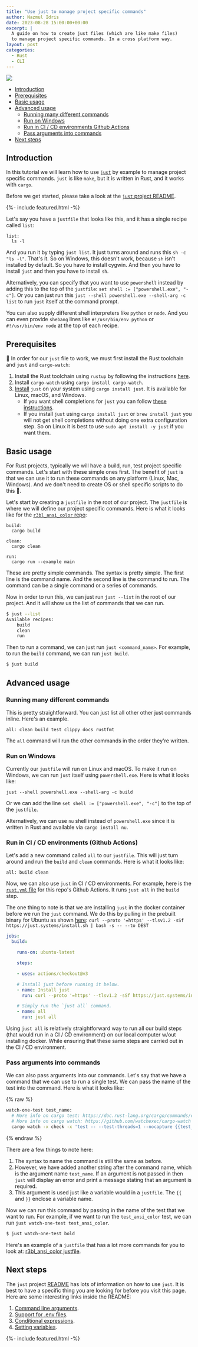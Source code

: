 ```yaml
---
title: "Use just to manage project specific commands"
author: Nazmul Idris
date: 2023-08-28 15:00:00+00:00
excerpt: |
  A guide on how to create just files (which are like make files)
  to manage project specific commands. In a cross platform way.
layout: post
categories:
  - Rust
  - CLI
---
```


<img class="post-hero-image" src="{{ 'assets/justfile.svg' | relative_url }}"/>

<!-- TOC -->

- [Introduction](#introduction)
- [Prerequisites](#prerequisites)
- [Basic usage](#basic-usage)
- [Advanced usage](#advanced-usage)
  - [Running many different commands](#running-many-different-commands)
  - [Run on Windows](#run-on-windows)
  - [Run in CI / CD environments Github Actions](#run-in-ci--cd-environments-github-actions)
  - [Pass arguments into commands](#pass-arguments-into-commands)
- [Next steps](#next-steps)

<!-- /TOC -->

## Introduction
<a id="markdown-introduction" name="introduction"></a>


In this tutorial we will learn how to use [`just`](https://github.com/casey/just) by example to
manage project specific commands. `just` is like `make`, but it is written in Rust, and it works
with `cargo`.

Before we get started, please take a look at the
[`just` project README](https://github.com/casey/just).

{%- include featured.html -%}

Let's say you have a `justfile` that looks like this, and it has a single recipe called
`list`:

```
list:
  ls -l
```

And you run it by typing `just list`. It just turns around and runs this `sh -c "ls -l"`.
That's it. So on Windows, this doesn't work, because `sh` isn't installed by default. So
you have to install cygwin. And then you have to install `just` and then you have to
install `sh`.

Alternatively, you can specify that you want to use `powershell` instead by
adding this to the top of the `justfile`: `set shell := ["powershell.exe", "-c"]`. Or you
can just run this `just --shell powershell.exe --shell-arg -c list` to run `just` itself
at the command prompt.

You can also supply different shell interpreters like `python` or `node`. And you can even
provide `shebang` lines like `#!/usr/bin/env python` or `#!/usr/bin/env node` at the top
of each recipe.

## Prerequisites
<a id="markdown-prerequisites" name="prerequisites"></a>


🌠 In order for our `just` file to work, we must first install the Rust toolchain and `just` and
`cargo-watch`:

1. Install the Rust toolchain using `rustup` by following the instructions
   [here](https://rustup.rs/).
1. Install `cargo-watch` using `cargo install cargo-watch`.
1. [Install](https://just.systems/man/en/chapter_4.html) `just` on your system using
   `cargo install just`. It is available for Linux, macOS, and Windows.
   - If you want shell completions for `just` you can follow
     [these instructions](https://github.com/casey/just#shell-completion-scripts).
   - If you install `just` using `cargo install just` or `brew install just` you will not get shell
     completions without doing one extra configuration step. So on Linux it is best to use
     `sudo apt install -y just` if you want them.

## Basic usage
<a id="markdown-basic-usage" name="basic-usage"></a>

For Rust projects, typically we will have a build, run, test project specific commands. Let's start
with these simple ones first. The benefit of `just` is that we can use it to run these commands on
any platform (Linux, Mac, Windows). And we don't need to create OS or shell specific scripts to do
this 🎉.

Let's start by creating a `justfile` in the root of our project. The `justfile` is where we will
define our project specific commands. Here is what it looks like for the
[`r3bl_ansi_color` repo](https://github.com/r3bl-org/r3bl-open-core/blob/main/ansi_color/justfile):

```text
build:
  cargo build

clean:
  cargo clean

run:
  cargo run --example main
```

These are pretty simple commands. The syntax is pretty simple. The first line is the command name.
And the second line is the command to run. The command can be a single command or a series of
commands.

Now in order to run this, we can just run `just --list` in the root of our project. And it will show
us the list of commands that we can run.

```bash
$ just --list
Available recipes:
    build
    clean
    run
```

Then to run a command, we can just run `just <command_name>`. For example, to run the `build`
command, we can run `just build`.

```bash
$ just build
```

## Advanced usage
<a id="markdown-advanced-usage" name="advanced-usage"></a>

### Running many different commands
<a id="markdown-running-many-different-commands" name="running-many-different-commands"></a>

This is pretty straightforward. You can just list all other other just commands inline.
Here's an example.

```
all: clean build test clippy docs rustfmt
```

The `all` command will run the other commands in the order they're written.

### Run on Windows
<a id="markdown-run-on-windows" name="run-on-windows"></a>

Currently our `justfile` will run on Linux and macOS. To make it run on Windows, we can
run `just` itself using `powershell.exe`. Here is what it looks like:

```shell
just --shell powershell.exe --shell-arg -c build
```

Or we can add the line `set shell := ["powershell.exe", "-c"]` to the top of the
`justfile`.

Alternatively, we can use `nu` shell instead of `powershell.exe` since it is written in
Rust and available via `cargo install nu`.

### Run in CI / CD environments (Github Actions)
<a id="markdown-run-in-ci-%2F-cd-environments-github-actions" name="run-in-ci-%2F-cd-environments-github-actions"></a>

Let's add a new command called `all` to our `justfile`. This will just turn around and run the
`build` and `clean` commands. Here is what it looks like:

```
all: build clean
```

Now, we can also use `just` in CI / CD environments. For example, here is the [`rust.yml`
file](https://github.com/r3bl-org/r3bl-open-core/blob/main/ansi_color/.github/workflows/rust.yml)
for this repo's Github Actions. It runs `just all` in the `build` step.

The one thing to note is that we are installing `just` in the docker container before we
run the `just` command. We do this by pulling in the prebuilt binary for Ubuntu as shown
[here](https://github.com/casey/just#pre-built-binaries): `curl --proto '=https' --tlsv1.2
-sSf https://just.systems/install.sh | bash -s -- --to DEST`

```yaml
jobs:
  build:

    runs-on: ubuntu-latest

    steps:

    - uses: actions/checkout@v3

    # Install just before running it below.
    - name: Install just
      run: curl --proto '=https' --tlsv1.2 -sSf https://just.systems/install.sh | bash -s -- --to /usr/local/bin

    # Simply run the `just all` command.
    - name: all
      run: just all
```

Using `just all` is relatively straightforward way to run all our build steps (that would
run in a CI / CD environment) on our local computer w/out installing docker. While
ensuring that these same steps are carried out in the CI / CD environment.

### Pass arguments into commands
<a id="markdown-pass-arguments-into-commands" name="pass-arguments-into-commands"></a>

We can also pass arguments into our commands. Let's say that we have a command that we can use to
run a single test. We can pass the name of the test into the command. Here is what it looks like:

<!--
  More info on escaping `{{` and `}}` in markdown:
  - https://stackoverflow.com/questions/24102498/escaping-double-curly-braces-inside-a-markdown-code-block-in-jekyll
  - https://jekyllrb.com/docs/liquid/tags/
 -->
{% raw %}
```bash
watch-one-test test_name:
  # More info on cargo test: https://doc.rust-lang.org/cargo/commands/cargo-test.html
  # More info on cargo watch: https://github.com/watchexec/cargo-watch
  cargo watch -x check -x 'test -- --test-threads=1 --nocapture {{test_name}}' -c -q
```
{% endraw %}

There are a few things to note here:

1. The syntax to name the command is still the same as before.
1. However, we have added another string after the command name, which is the argument name
   `test_name`. If an argument is not passed in then `just` will display an error and print a
   message stating that an argument is required.
1. This argument is used just like a variable would in a `justfile`. The `{{` and `}}` enclose a
   variable name.

Now we can run this command by passing in the name of the test that we want to run. For example, if
we want to run the `test_ansi_color` test, we can run `just watch-one-test test_ansi_color`.

```bash
$ just watch-one-test bold
```

Here's an example of a `justfile` that has a lot more commands for you to look at:
[r3bl_ansi_color justfile](https://github.com/r3bl-org/r3bl-open-core/blob/main/ansi_color/justfile).

## Next steps
<a id="markdown-next-steps" name="next-steps"></a>


The `just` project [README](https://github.com/casey/just) has lots of information on how to use
`just`. It is best to have a specific thing you are looking for before you visit this page. Here are
some interesting links inside the README:

1. [Command line arguments](https://github.com/casey/just#recipe-parameters).
1. [Support for .env files](https://github.com/casey/just#dotenv-integration).
1. [Conditional expressions](https://github.com/casey/just#conditional-expressions).
1. [Setting variables](https://github.com/casey/just#setting-variables-from-the-command-line).

{%- include featured.html -%}
